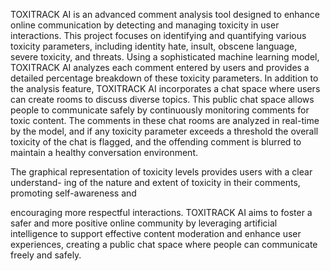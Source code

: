 TOXITRACK AI is an advanced comment analysis tool designed to enhance online
communication by detecting and managing toxicity in user interactions. This project
focuses on identifying and quantifying various toxicity parameters, including identity hate,
insult, obscene language, severe toxicity, and threats. Using a sophisticated machine
learning model, TOXITRACK AI analyzes each comment entered by users and provides
a detailed percentage breakdown of these toxicity parameters.
In addition to the analysis feature, TOXITRACK AI incorporates a chat space where
users can create rooms to discuss diverse topics. This public chat space allows people
to communicate safely by continuously monitoring comments for toxic content. The
comments in these chat rooms are analyzed in real-time by the model, and if any toxicity
parameter exceeds a threshold the overall toxicity of the chat is flagged, and the offending
comment is blurred to maintain a healthy conversation environment.

The graphical representation of toxicity levels provides users with a clear understand-
ing of the nature and extent of toxicity in their comments, promoting self-awareness and

encouraging more respectful interactions. TOXITRACK AI aims to foster a safer and
more positive online community by leveraging artificial intelligence to support effective
content moderation and enhance user experiences, creating a public chat space where
people can communicate freely and safely.
